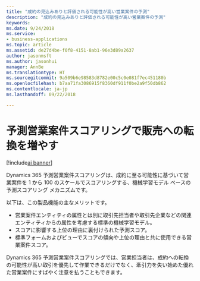 ```yaml
---
title: "成約の見込みありと評価される可能性が高い営業案件の予測"
description: "成約の見込みありと評価される可能性が高い営業案件の予測"
keywords: 
ms.date: 9/24/2018
ms.service:
- business-applications
ms.topic: article
ms.assetid: de27d4be-f0f8-4151-8ab1-96e3d89a2637
author: jasonmsft
ms.author: jasonhui
manager: AnnBe
ms.translationtype: HT
ms.sourcegitcommit: 9a509b6e98583d8782e00c5c0e081f7ec451180b
ms.openlocfilehash: b7aa71fa3086915f8360df911f0be2a9f50db862
ms.contentlocale: ja-jp
ms.lasthandoff: 09/22/2018

---
```


# <a name="increase-sales-conversions-with-predictive-opportunity-scoring"></a>予測営業案件スコアリングで販売への転換を増やす

[!include[ai banner](../includes/ai.md)] 

Dynamics 365 予測営業案件スコアリングは、成約に至る可能性に基づいて営業案件を 1 から 100 のスケールでスコアリングする、機械学習モデル ベースの予測スコアリング メカニズムです。 

以下は、この製品機能の主なメリットです。 

-  営業案件エンティティの属性とは別に取引先担当者や取引先企業などの関連エンティティからの属性を考慮する標準の機械学習モデル。 
-  スコアに影響する上位の理由に裏付けられた予測スコア。 
-  標準フォームおよびビューでスコアの傾向や上位の理由と共に使用できる営業案件スコア。 

Dynamics 365 予測営業案件スコアリングでは、営業担当者は、成約への転換の可能性が高い取引を優先して作業できるだけでなく、牽引力を失い始めた優れた営業案件にすばやく注意を払うこともできます。

